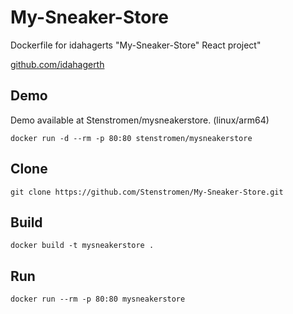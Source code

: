 # My-Sneaker-Store

Dockerfile for idahagerts "My-Sneaker-Store" React project"

[github.com/idahagerth](https://github.com/idahagerth/My-Sneaker-Store)

## Demo

Demo available at Stenstromen/mysneakerstore. (linux/arm64)

```
docker run -d --rm -p 80:80 stenstromen/mysneakerstore
```

## Clone

```
git clone https://github.com/Stenstromen/My-Sneaker-Store.git
```

## Build

```
docker build -t mysneakerstore .
```

## Run

```
docker run --rm -p 80:80 mysneakerstore
```

